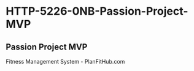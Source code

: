 # HTTP-5226-0NB-Passion-Project-MVP

## Passion Project MVP

Fitness Management System - PlanFitHub.com
